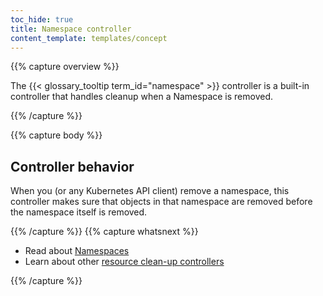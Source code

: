 ```yaml
---
toc_hide: true
title: Namespace controller
content_template: templates/concept
---
```


{{% capture overview %}}

The {{< glossary_tooltip term_id="namespace" >}} controller is a built-in
controller that handles cleanup when a Namespace is removed.

{{% /capture %}}

{{% capture body %}}

## Controller behavior

When you (or any Kubernetes API client) remove a namespace, this
controller makes sure that objects in that namespace are removed before
the namespace itself is removed.

{{% /capture %}}
{{% capture whatsnext %}}

* Read about [Namespaces](/docs/concepts/overview/working-with-objects/namespaces/)
* Learn about other [resource clean-up controllers](/docs/reference/controllers/resource-cleanup-controllers/)

{{% /capture %}}

